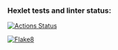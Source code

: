 ### Hexlet tests and linter status:
[![Actions Status](https://github.com/artxnv/python-project-83/actions/workflows/hexlet-check.yml/badge.svg)](https://github.com/artxnv/python-project-83/actions)

[![Flake8](https://github.com/artxnv/python-project-83/actions/workflows/main.yml/badge.svg)](https://github.com/artxnv/python-project-83/actions/workflows/main.yml)